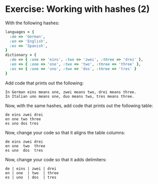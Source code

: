 # Exercise: Working with hashes (2)

With the following hashes:

```ruby
languages = {
  :de => 'German',
  :en => 'English',
  :es => 'Spanish',
}
dictionary = {
  :de => { :one => 'eins', :two => 'zwei', :three => 'drei' },
  :en => { :one => 'one', :two => 'two', :three => 'three' },
  :es => { :one => 'uno', :two => 'dos', :three => 'tres' }
}
```

Add code that prints out the following:

```
In German eins means one, zwei means two, drei means three.
In Italian uno means one, duo means two, tres means three.
```

Now, with the same hashes, add code that prints out the following table:

```
de eins zwei drei
en one two three
es uno dos tres
```

Now, change your code so that it aligns the table columns:

```
de eins zwei drei
en one  two  three
es uno  dos  tres
```

Now, change your code so that it adds delimiters:

```
de | eins | zwei | drei
en | one  | two  | three
es | uno  | dos  | tres
```
